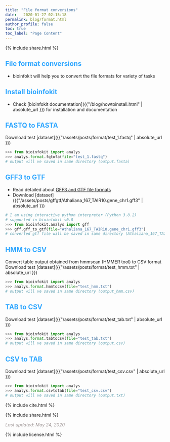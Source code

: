 ```yaml
---
title: "File format conversions"
date:   2020-01-27 02:15:18
permalink: blog/format.html
author_profile: false
toc: true
toc_label: "Page Content"
---
```

<p>
{% include  share.html %}
</p>

## <span style="color:#33a8ff">File format conversions</span>
- bioinfokit will help you to convert the file formats for variety of tasks

## <span style="color:#33a8ff">Install bioinfokit</span>
- Check [bioinfokit documentation]({{"/blog/howtoinstall.html" | absolute_url }}) for installation and documentation
 

## <span style="color:#33a8ff">FASTQ to FASTA</span>

Download test [dataset]({{"/assets/posts/format/test_1.fastq" | absolute_url }})

```python
>>> from bioinfokit import analys
>>> analys.format.fqtofa(file="test_1.fastq")
# output will ve saved in same directory (output.fasta)
```  

## <span style="color:#33a8ff">GFF3 to GTF</span>
- Read detailed about <a href="https://reneshbedre.github.io/blog/gffgtf.html" target="_blank">GFF3 and GTF file formats</a>
- Download [dataset]({{"/assets/posts/gffgtf/Athaliana_167_TAIR10.gene_chr1.gff3" | absolute_url }})

```python
# I am using interactive python interpreter (Python 3.8.2)
# supported in bioinfokit v0.8
>>> from bioinfokit.analys import gff
>>> gff.gff_to_gtf(file="Athaliana_167_TAIR10.gene_chr1.gff3")
# converted gtf file will be saved in same directory (Athaliana_167_TAIR10.gene_chr1.gtf)
```

## <span style="color:#33a8ff">HMM to CSV</span>

Convert table output obtained from hmmscan (HMMER tool) to CSV format
Download test [dataset]({{"/assets/posts/format/test_hmm.txt" | absolute_url }})

```python
>>> from bioinfokit import analys
>>> analys.format.hmmtocsv(file="test_hmm.txt")
# output will ve saved in same directory (output_hmm.csv)
```  

## <span style="color:#33a8ff">TAB to CSV</span>

Download test [dataset]({{"/assets/posts/format/test_tab.txt" | absolute_url }})

```python
>>> from bioinfokit import analys
>>> analys.format.tabtocsv(file="test_tab.txt")
# output will ve saved in same directory (output.csv)
```  

## <span style="color:#33a8ff">CSV to TAB</span>

Download test [dataset]({{"/assets/posts/format/test_csv.csv" | absolute_url }})

```python
>>> from bioinfokit import analys
>>> analys.format.csvtotab(file="test_csv.csv")
# output will ve saved in same directory (output.txt)
```  

<p>
{% include  cite.html %}
</p>

<p>
{% include  share.html %}
</p>
    
<span style="color:#9e9696"><i> Last updated: May 24, 2020</i> </span>

<p>
{% include  license.html %}
</p>